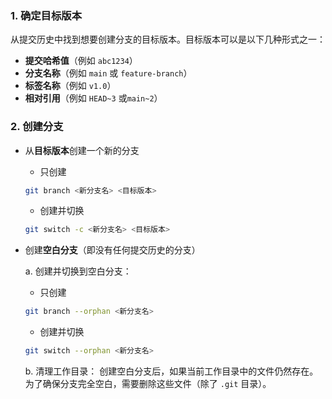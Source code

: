 ### 1. 确定目标版本

从提交历史中找到想要创建分支的目标版本。目标版本可以是以下几种形式之一：

- **提交哈希值**（例如 `abc1234`）
- **分支名称**（例如 `main` 或 `feature-branch`）
- **标签名称**（例如 `v1.0`）
- **相对引用**（例如 `HEAD~3` 或`main~2`）

### 2. 创建分支

- 从**目标版本**创建一个新的分支
  - 只创建

  ```bash
  git branch <新分支名> <目标版本>
  ```

  - 创建并切换
  
  ```bash
  git switch -c <新分支名> <目标版本>
  ```

- 创建**空白分支**（即没有任何提交历史的分支）

    a. 创建并切换到空白分支：
  - 只创建

  ```bash
  git branch --orphan <新分支名>
  ```

  - 创建并切换

  ```bash
  git switch --orphan <新分支名>
  ```

    b. 清理工作目录：
    创建空白分支后，如果当前工作目录中的文件仍然存在。为了确保分支完全空白，需要删除这些文件（除了 `.git` 目录）。
